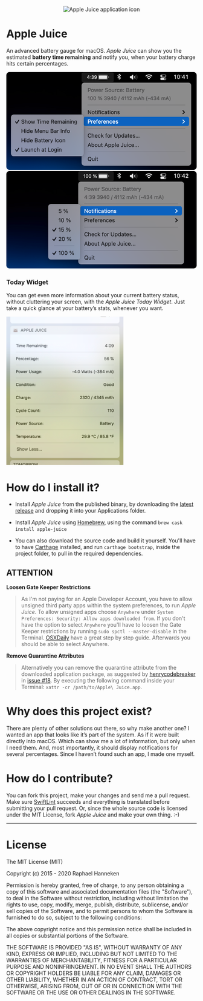 <p align="center">
    <img src="/raphaelhanneken/apple-juice/raw/master/applejuice.png" alt="Apple Juice application icon">
</p>

# Apple Juice #
An advanced battery gauge for macOS. *Apple Juice* can show you the estimated __battery time remaining__ and notify you, when your battery charge hits certain percentages.

![Apple Juice Appmenu](screenshot_appmenu.png)
![Apple Juice Notifications](screenshot_notifications.png)

### Today Widget ###

You can get even more information about your current battery status, without cluttering your screen, with the *Apple Juice Today Widget*. Just take a quick glance at your battery’s stats, whenever you want.

![Apple Juice Today Widget](screenshot_today.png)

# How do I install it? #

* Install *Apple Juice* from the published binary, by downloading the [latest release](https://github.com/raphaelhanneken/apple-juice/releases/latest) and dropping it into your Applications folder.

* Install *Apple Juice* using [Homebrew](https://brew.sh/), using the command `brew cask install apple-juice`

* You can also download the source code and build it yourself. You'll have to have [Carthage](https://github.com/Carthage/Carthage) installed, and run `carthage bootstrap`, inside the project folder, to pull in the required dependencies.

## ATTENTION ##
__Loosen Gate Keeper Restrictions__
> As I'm not paying for an Apple Developer Account, you have to allow unsigned third party apps within the system preferences, to run *Apple Juice*. To allow unsigned apps choose `Anywhere` under `System Preferences: Security: Allow apps downloaded from`. If you don't have the option to select `Anywhere` you'll have to loosen the Gate Keeper restrictions by running `sudo spctl --master-disable` in the Terminal. [OSXDaily](http://osxdaily.com/2016/09/27/allow-apps-from-anywhere-macos-gatekeeper/) have a great step by step guide. Afterwards you should be able to select Anywhere.

__Remove Quarantine Attributes__
> Alternatively you can remove the quarantine attribute from the downloaded application package, as suggested by [henrycodebreaker](https://github.com/henrycodebreaker) in [issue #18](https://github.com/raphaelhanneken/apple-juice/issues/18). By executing the following command inside your Terminal: `xattr -cr /path/to/Apple\ Juice.app`.

# Why does this project exist? #
There are plenty of other solutions out there, so why make another one? I wanted an app that looks like it’s part of the system. As if it were built directly into macOS. Which can show me a lot of information, but only when I need them. And, most importantly, it should display notifications for several percentages. Since I haven’t found such an app, I made one myself.

# How do I contribute? #
You can fork this project, make your changes and send me a pull request. Make sure [SwiftLint](https://github.com/realm/SwiftLint) succeeds and everything is translated before submitting your pull request. Or, since the whole source code is licensed under the MIT License, fork *Apple Juice* and make your own thing. :-)

__________

# License #
The MIT License (MIT)

Copyright (c) 2015 - 2020 Raphael Hanneken

Permission is hereby granted, free of charge, to any person obtaining a copy of this software and associated documentation files (the "Software"), to deal in the Software without restriction, including without limitation the rights to use, copy, modify, merge, publish, distribute, sublicense, and/or sell copies of the Software, and to permit persons to whom the Software is furnished to do so, subject to the following conditions:

The above copyright notice and this permission notice shall be included in all copies or substantial portions of the Software.

THE SOFTWARE IS PROVIDED "AS IS", WITHOUT WARRANTY OF ANY KIND, EXPRESS OR IMPLIED, INCLUDING BUT NOT LIMITED TO THE WARRANTIES OF MERCHANTABILITY, FITNESS FOR A PARTICULAR PURPOSE AND NONINFRINGEMENT. IN NO EVENT SHALL THE AUTHORS OR COPYRIGHT HOLDERS BE LIABLE FOR ANY CLAIM, DAMAGES OR OTHER LIABILITY, WHETHER IN AN ACTION OF CONTRACT, TORT OR OTHERWISE, ARISING FROM, OUT OF OR IN CONNECTION WITH THE SOFTWARE OR THE USE OR OTHER DEALINGS IN THE SOFTWARE.

